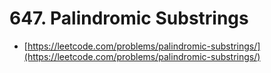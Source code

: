 # 647. Palindromic Substrings

- [https://leetcode.com/problems/palindromic-substrings/](https://leetcode.com/problems/palindromic-substrings/)
